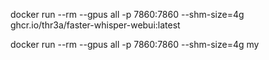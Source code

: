 docker run --rm --gpus all -p 7860:7860 --shm-size=4g ghcr.io/thr3a/faster-whisper-webui:latest


docker run --rm --gpus all -p 7860:7860 --shm-size=4g my

